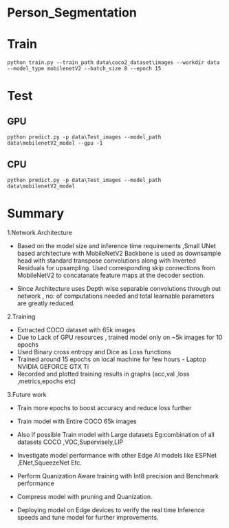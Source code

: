 # Person_Segmentation

# Train
```
python train.py --train_path data\coco2_dataset\images --workdir data --model_type mobilenetV2 --batch_size 8 --epoch 15

```

# Test
## GPU
```
python predict.py -p data\Test_images --model_path data\mobilenetV2_model --gpu -1

```

## CPU
```
python predict.py -p data\Test_images --model_path data\mobilenetV2_model

```


# Summary
1.Network Architecture
* Based on the model size and inference time requirements ,Small UNet based
  architecture with MobileNetV2 Backbone is used as downsample head with
  standard transpose convolutions  along with Inverted Residuals for upsampling. 
  Used corresponding skip connections from MobileNetV2 to concatanate feature maps
  at the decoder section.

* Since Architecture uses Depth wise separable convolutions through out network ,
  no: of computations needed and total learnable parameters are greatly reduced.
  

2.Training 
* Extracted COCO dataset with 65k images
* Due to Lack of GPU resources , trained model only on ~5k images for 10 epochs
* Used Binary cross entropy and Dice as Loss functions
* Trained around 15 epochs on local machine for few hours - Laptop NVIDIA GEFORCE GTX Ti
* Recorded and plotted training results in graphs (acc,val ,loss ,metrics,epochs etc)

3.Future work
* Train more epochs to boost accuracy and reduce loss further
* Train model with Entire COCO 65k images
* Also if possible Train model with Large datasets 
   Eg:combination of all datasets COCO ,VOC,Supervisely,LIP

* Investigate model performance with other Edge AI models like ESPNet ,ENet,SqueezeNet Etc.
* Perform Quanization Aware training with Int8 precision and Benchmark performance
* Compress model with pruning and Quanization.
* Deploying model on Edge devices to verify the real time Inference speeds and tune model for further improvements.
